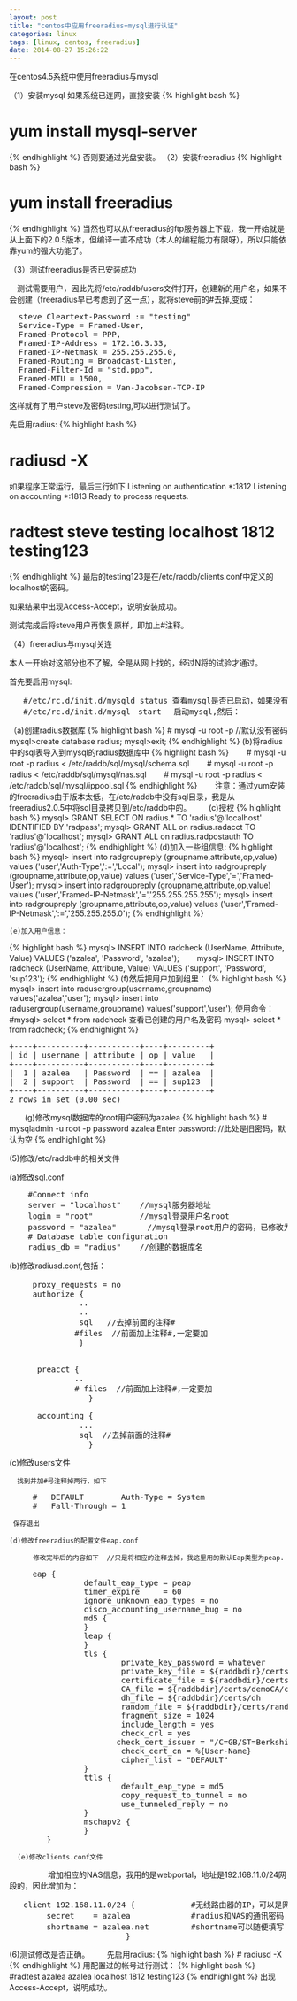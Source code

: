 ```yaml
---
layout: post
title: "centos中应用freeradius+mysql进行认证"
categories: linux
tags: [linux, centos, freeradius]
date: 2014-08-27 15:26:22
---
```


在centos4.5系统中使用freeradius与mysql

（1）安装mysql
如果系统已连网，直接安装
{% highlight bash %}
# yum install mysql-server
{% endhighlight %}
否则要通过光盘安装。
（2）安装freeradius
{% highlight bash %}
# yum install freeradius
{% endhighlight %}
当然也可以从freeradius的ftp服务器上下载，我一开始就是从上面下的2.0.5版本，但编译一直不成功（本人的编程能力有限呀），所以只能依靠yum的强大功能了。

（3）测试freeradius是否已安装成功

　测试需要用户，因此先将/etc/raddb/users文件打开，创建新的用户名，如果不会创建（freeradius早已考虑到了这一点），就将steve前的#去掉,变成：
<pre>
  steve Cleartext-Password := "testing"
  Service-Type = Framed-User,
  Framed-Protocol = PPP,
  Framed-IP-Address = 172.16.3.33,
  Framed-IP-Netmask = 255.255.255.0,
  Framed-Routing = Broadcast-Listen,
  Framed-Filter-Id = "std.ppp",
  Framed-MTU = 1500,
  Framed-Compression = Van-Jacobsen-TCP-IP
</pre>
这样就有了用户steve及密码testing,可以进行测试了。

先启用radius:
{% highlight bash %}
# radiusd -X
如果程序正常运行，最后三行如下
Listening on authentication *:1812
Listening on accounting *:1813
Ready to process requests.

# radtest steve testing localhost 1812 testing123
{% endhighlight %}
最后的testing123是在/etc/raddb/clients.conf中定义的localhost的密码。

如果结果中出现Access-Accept，说明安装成功。

测试完成后将steve用户再恢复原样，即加上#注释。

（4）freeradius与mysql关连

本人一开始对这部分也不了解，全是从网上找的，经过N将的试验才通过。

   首先要启用mysql:
<pre>
   #/etc/rc.d/init.d/mysqld status 查看mysql是否已启动，如果没有
   #/etc/rc.d/init.d/mysql　start 　启动mysql,然后：　
</pre>

  （a)创建radius数据库
{% highlight bash %}
    # mysql -u root -p  //默认没有密码
    mysql>create database radius;
    mysql>exit;
{% endhighlight %}
    (b)将radius中的sql表导入到mysql的radius数据库中
{% highlight bash %}
　　# mysql -u root -p radius < /etc/raddb/sql/mysql/schema.sql
　　# mysql -u root -p radius < /etc/raddb/sql/mysql/nas.sql
　　# mysql -u root -p radius < /etc/raddb/sql/mysql/ippool.sql
{% endhighlight %}
　　注意：通过yum安装的freeradius由于版本太低，在/etc/raddb中没有sql目录，我是从freeradius2.0.5中将sql目录拷贝到/etc/raddb中的。
　　(c)授权
{% highlight bash %}
   mysql> GRANT SELECT ON radius.* TO 'radius'@'localhost' IDENTIFIED BY 'radpass';
   mysql> GRANT ALL on radius.radacct TO 'radius'@'localhost';
   mysql> GRANT ALL on radius.radpostauth TO 'radius'@'localhost';
{% endhighlight %}
   (d)加入一些组信息:
{% highlight bash %}
    mysql> insert into radgroupreply (groupname,attribute,op,value) values ('user','Auth-Type',':=','Local');
    mysql> insert into radgroupreply (groupname,attribute,op,value) values ('user','Service-Type','=','Framed-User');
    mysql> insert into radgroupreply (groupname,attribute,op,value) values ('user','Framed-IP-Netmask','=','255.255.255.255');
    mysql> insert into radgroupreply (groupname,attribute,op,value) values ('user','Framed-IP-Netmask',':=','255.255.255.0');
{% endhighlight %}

    (e)加入用户信息：
{% highlight bash %}
     mysql> INSERT INTO radcheck (UserName, Attribute, Value) VALUES ('azalea', 'Password', 'azalea');
　　mysql> INSERT INTO radcheck (UserName, Attribute, Value) VALUES ('support', 'Password', 'sup123');
{% endhighlight %}
    (f)然后把用户加到组里：
{% highlight bash %}
     mysql> insert into radusergroup(username,groupname) values('azalea','user');
     mysql> insert into radusergroup(username,groupname) values('support','user');
     使用命令：#mysql> select * from radcheck 查看已创建的用户名及密码
    mysql> select * from radcheck;
{% endhighlight %}
<pre>
+----+----------+-----------+----+---------+
| id | username | attribute | op | value   |
+----+----------+-----------+----+---------+
|  1 | azalea   | Password  | == | azalea  |
|  2 | support  | Password  | == | sup123  |
+----+----------+-----------+----+---------+
2 rows in set (0.00 sec)
</pre>

　　(g)修改mysql数据库的root用户密码为azalea
{% highlight bash %}
    # mysqladmin -u root -p password azalea
    Enter password:     //此处是旧密码，默认为空
{% endhighlight %}

(5)修改/etc/raddb中的相关文件

  (a)修改sql.conf
<pre>
    #Connect info
    server = "localhost"    //mysql服务器地址
    login = "root"　　　　　　//mysql登录用户名root
    password = "azalea"　　　　//mysql登录root用户的密码，已修改为azalea
    # Database table configuration
    radius_db = "radius"    //创建的数据库名
</pre>
   (b)修改radiusd.conf,包括：
<pre>
　　　proxy_requests = no
     authorize {
               ..
               ..
               sql   //去掉前面的注释#
              #files  //前面加上注释#,一定要加
               }


      preacct {
              ..
              # files  //前面加上注释#,一定要加
                 }

      accounting {
               ...
               sql  //去掉前面的注释#
                 }     
</pre>

   (c)修改users文件

      找到并加#号注释掉两行，如下
<pre>
     #   DEFAULT        Auth-Type = System
     #   Fall-Through = 1
</pre>
     保存退出

    (d)修改freeradius的配置文件eap.conf

          修改完毕后的内容如下  //只是将相应的注释去掉，我这里用的默认Eap类型为peap.
<pre>
     eap {
                default_eap_type = peap
                timer_expire     = 60
                ignore_unknown_eap_types = no
                cisco_accounting_username_bug = no
                md5 {
                }
                leap {
                }
                tls {
                        private_key_password = whatever
                        private_key_file = ${raddbdir}/certs/cert-srv.pem
                        certificate_file = ${raddbdir}/certs/cert-srv.pem
                        CA_file = ${raddbdir}/certs/demoCA/cacert.pem
                        dh_file = ${raddbdir}/certs/dh
                        random_file = ${raddbdir}/certs/random
                        fragment_size = 1024
                        include_length = yes
                        check_crl = yes
                       check_cert_issuer = "/C=GB/ST=Berkshire/L=Newbury/O=My Company Ltd"
                        check_cert_cn = %{User-Name}
                        cipher_list = "DEFAULT"
                }      
                ttls {
                        default_eap_type = md5
                        copy_request_to_tunnel = no
                        use_tunneled_reply = no
                }
                mschapv2 {
                }
        }
</pre>

      (e)修改clients.conf文件

　　　　　增加相应的NAS信息，我用的是webportal，地址是192.168.11.0/24网段的，因此增加为：
<pre>
   client 192.168.11.0/24 {            #无线路由器的IP，可以是网段
        secret    = azalea             #radius和NAS的通讯密码
        shortname = azalea.net         #shortname可以随便填写
                         }
</pre>
(6)测试修改是否正确。
　　先启用radius:
{% highlight bash %}
     # radiusd -X
{% endhighlight %}
   用配置过的帐号进行测试：
{% highlight bash %}
    #radtest azalea azalea localhost 1812 testing123
{% endhighlight %}
   出现Access-Accept，说明成功。
